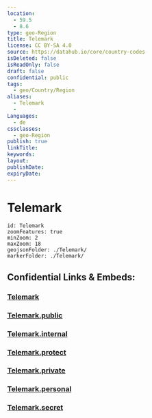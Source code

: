 ```yaml
---
location:
  - 59.5
  - 8.6
type: geo-Region
title: Telemark
license: CC BY-SA 4.0
source: https://datahub.io/core/country-codes
isDeleted: false
isReadOnly: false
draft: false
confidential: public
tags:
  - geo/Country/Region
aliases:
  - Telemark
  - 
Languages:
  - de
cssclasses:
  - geo-Region
publish: true
linkTitle:
keywords:
layout:
publishDate:
expiryDate:
---
```


# Telemark

```leaflet
id: Telemark
zoomFeatures: true 
minZoom: 2 
maxZoom: 18
geojsonFolder: ./Telemark/
markerFolder: ./Telemark/
```


## Confidential Links & Embeds: 

### [Telemark](/_Standards/Earth/Continent/Europe/Europe~North/Norway/Counties~Norway/Telemark.md) 

### [Telemark.public](/_public/Earth/Continent/Europe/Europe~North/Norway/Counties~Norway/Telemark.public.md) 

### [Telemark.internal](/_internal/Earth/Continent/Europe/Europe~North/Norway/Counties~Norway/Telemark.internal.md) 

### [Telemark.protect](/_protect/Earth/Continent/Europe/Europe~North/Norway/Counties~Norway/Telemark.protect.md) 

### [Telemark.private](/_private/Earth/Continent/Europe/Europe~North/Norway/Counties~Norway/Telemark.private.md) 

### [Telemark.personal](/_personal/Earth/Continent/Europe/Europe~North/Norway/Counties~Norway/Telemark.personal.md) 

### [Telemark.secret](/_secret/Earth/Continent/Europe/Europe~North/Norway/Counties~Norway/Telemark.secret.md)

